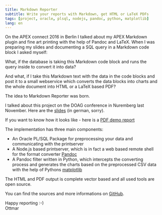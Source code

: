 ```yaml
---
title: Markdown Reporter
subtitle: Write your reports with Markdown, get HTML or LaTeX PDFs
tags: [project, oracle, plsql, nodejs, pandoc, python, matplotlib]
lang: en
---
```

On the APEX connect 2016 in Berlin I talked about my APEX Markdown plugin and fine art printing with the help of Pandoc and LaTeX. When I was preparing my slides and documenting a SQL query in a Markdown code block I asked myself:

What, if the database is taking this Markdown code block and runs the query inside to convert it into data?

And what, if I take this Markdown text with the data in the code blocks and post it to a small webservice which converts the data blocks into charts and the whole document into HTML or a LaTeX based PDF?

The idea to Markdown Reporter was born.

I talked about this project on the DOAG conference in Nuremberg last November. Here are the [slides][1] (in german, sorry).

If you want to know how it looks like - here is a [PDF demo report][2]

The implementation has three main components:

- An Oracle PL/SQL Package for preprocessing your data and communicating with the printserver
- A Node.js based printserver, which is in fact a web based remote shell for the format converter [Pandoc][3]
- A Pandoc filter written in Python, which intercepts the converting process and generates the charts based on the preprocessed CSV data with the help of Pythons [matplotlib][4]

The HTML and PDF output is complete vector based and all used tools are open source.

You can find the sources and more informations on [GitHub][5].

Happy reporting :-)  
Ottmar

[1]: /posts/2016-11-17-reporting-mal-anders-markdown-sei-dank
[2]: /slides/2016-11-17-reporting-mal-anders-markdown-sei-dank/assets/demo-report.pdf
[3]: http://pandoc.org/
[4]: http://matplotlib.org/
[5]: https://github.com/ogobrecht/markdown-reporter
